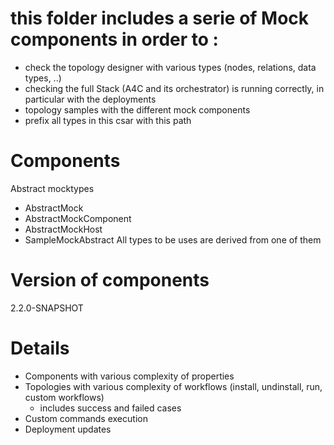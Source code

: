 # this folder includes a serie of Mock components in order to :

- check the topology designer with various types (nodes, relations, data types, ..)
- checking the full Stack (A4C and its orchestrator) is running correctly, in particular with the deployments
- topology samples with the different mock components
- prefix all types in this csar with this path

Components
==========

Abstract mocktypes
- AbstractMock
- AbstractMockComponent 
- AbstractMockHost
- SampleMockAbstract
All types to be uses are derived from one of them


Version of components
=======

2.2.0-SNAPSHOT

Details
=======
- Components with various complexity of properties
- Topologies with various complexity of workflows (install, undinstall, run, custom workflows)
  - includes success and failed cases
- Custom commands execution
- Deployment updates
